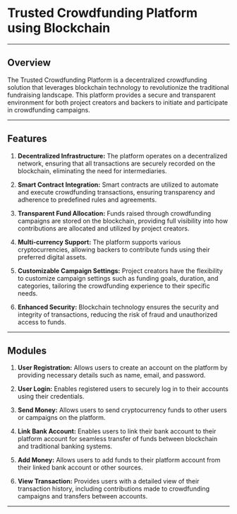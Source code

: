 # Trusted Crowdfunding Platform using Blockchain

---

## Overview

The Trusted Crowdfunding Platform is a decentralized crowdfunding solution that leverages blockchain technology to revolutionize the traditional fundraising landscape. This platform provides a secure and transparent environment for both project creators and backers to initiate and participate in crowdfunding campaigns.

---

## Features

1. **Decentralized Infrastructure:** The platform operates on a decentralized network, ensuring that all transactions are securely recorded on the blockchain, eliminating the need for intermediaries.

2. **Smart Contract Integration:** Smart contracts are utilized to automate and execute crowdfunding transactions, ensuring transparency and adherence to predefined rules and agreements.

3. **Transparent Fund Allocation:** Funds raised through crowdfunding campaigns are stored on the blockchain, providing full visibility into how contributions are allocated and utilized by project creators.

4. **Multi-currency Support:** The platform supports various cryptocurrencies, allowing backers to contribute funds using their preferred digital assets.

5. **Customizable Campaign Settings:** Project creators have the flexibility to customize campaign settings such as funding goals, duration, and categories, tailoring the crowdfunding experience to their specific needs.

6. **Enhanced Security:** Blockchain technology ensures the security and integrity of transactions, reducing the risk of fraud and unauthorized access to funds.

---
## Modules

1. **User Registration:** Allows users to create an account on the platform by providing necessary details such as name, email, and password.

2. **User Login:** Enables registered users to securely log in to their accounts using their credentials.

3. **Send Money:** Allows users to send cryptocurrency funds to other users or campaigns on the platform.

4. **Link Bank Account:** Enables users to link their bank account to their platform account for seamless transfer of funds between blockchain and traditional banking systems.

5. **Add Money:** Allows users to add funds to their platform account from their linked bank account or other sources.

6. **View Transaction:** Provides users with a detailed view of their transaction history, including contributions made to crowdfunding campaigns and transfers between accounts.
---

